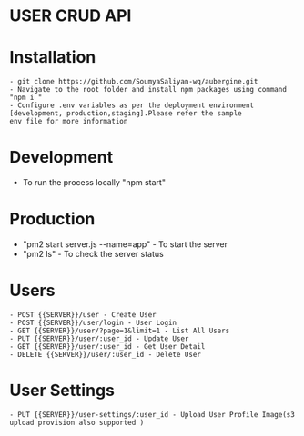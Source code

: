 # USER CRUD API

# Installation
    - git clone https://github.com/SoumyaSaliyan-wq/aubergine.git
    - Navigate to the root folder and install npm packages using command  "npm i "
    - Configure .env variables as per the deployment environment [development, production,staging].Please refer the sample 
    env file for more information

# Development
- To run the process locally "npm start"

# Production
- "pm2 start server.js --name=app" - To start the server 
- "pm2 ls" - To check the server status

# Users
    - POST {{SERVER}}/user - Create User
    - POST {{SERVER}}/user/login - User Login
    - GET {{SERVER}}/user/?page=1&limit=1 - List All Users
    - PUT {{SERVER}}/user/:user_id - Update User
    - GET {{SERVER}}/user/:user_id - Get User Detail
    - DELETE {{SERVER}}/user/:user_id - Delete User

# User Settings
    - PUT {{SERVER}}/user-settings/:user_id - Upload User Profile Image(s3 upload provision also supported )